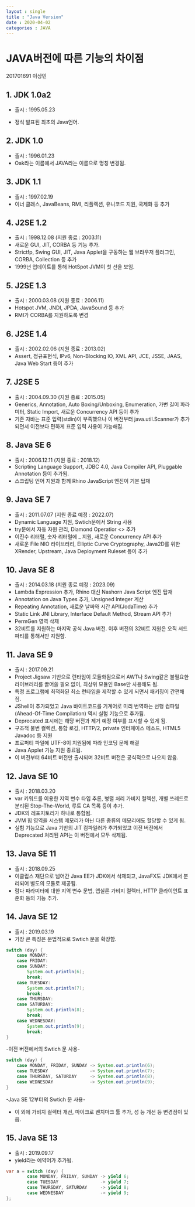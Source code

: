 ```yaml
---
layout : single
title : "Java Version"
date : 2020-04-02
categories : JAVA
---
```


# JAVA버전에 따른 기능의 차이점

201701691 이상민



## 1. JDK 1.0a2

- 출시 : 1995.05.23

- 정식 발표된 최초의 Java언어.



## 2. JDK 1.0

- 출시 : 1996.01.23
- Oak라는 이름에서 JAVA라는 이름으로 명칭 변경됨.



## 3. JDK 1.1

- 출시 : 1997.02.19
- 이너 클래스, JavaBeans, RMI, 리플렉션, 유니코드 지원, 국제화 등 추가



## 4. J2SE 1.2

- 출시 : 1998.12.08 (지원 종료 : 2003.11)
- 새로운 GUI, JIT, CORBA 등 기능 추가.
- Strictfp, Swing GUI, JIT, Java Applet을 구동하는 웹 브라우저 플러그인, CORBA, Collection 등 추가
- 1999년 업데이트를 통해 HotSpot JVM이 첫 선을 보임.



## 5. J2SE 1.3

- 출시 : 2000.03.08 (지원 종료 : 2006.11)
- Hotspot JVM, JNDI, JPDA, JavaSound 등 추가
- RMI가 CORBA를 지원하도록 변경



## 6. J2SE 1.4

- 출시 : 2002.02.06 (지원 종료 :  2013.02)
- Assert, 정규표현식, IPv6, Non-Blocking IO, XML API, JCE, JSSE, JAAS, Java Web Start 등이 추가



## 7. J2SE 5

- 출시 : 2004.09.30 (지원 종료 : 2015.05)
- Generics, Annotation, Auto Boxing/Unboxing, Enumeration, 가변 길이 파라미터, Static Import, 새로운 Concurrency API 등이 추가
- 기존 자바는 표준 입력(stdin)이 부족했으나 이 버전부터 java.util.Scanner가 추가되면서 이전보다 편하게 표준 입력 사용이 가능해짐.



## 8. Java SE 6

- 출시 : 2006.12.11 (지원 종료 : 2018.12)
- Scripting Language Support, JDBC 4.0, Java Compiler API, Pluggable Annotation 등이 추가됨.
- 스크립팅 언어 지원과 함께 Rhino JavaScript 엔진이 기본 탑재



## 9. Java SE 7

* 출시 : 2011.07.07 (지원 종료 예정 : 2022.07)
* Dynamic Language 지원, Swtich문에서 String 사용
* try문에서 자동 자원 관리, Diamond Operatior <> 추가
* 이진수 리터럴, 숫자 리터럴에 _ 지원, 새로운 Concurrency API 추가
* 새로운 File NIO 라이브러리, Elliptic Curve Cryptography, Java2D를 위한 XRender, Upstream, Java Deployment Ruleset 등이 추가



## 10. Java SE 8

* 출시 : 2014.03.18 (지원 종료 예정 : 2023.09)
* Lambda Expression 추가, Rhino 대신 Nashorn Java Script 엔진 탑재
* Annotation on Java Types 추가, Unsigned Integer 계산
* Repeating Annotation, 새로운 날짜와 시간 API(JodaTime) 추가
* Static Link JNI Library, Interface Default Method, Stream API 추가
* PermGen 영역 삭제
* 32비트를 지원하는 마지막 공식 Java 버전. 이후 버전의 32비트 지원은 오직 서드파티를 통해서만 지원함.



## 11. Java SE 9

- 출시 : 2017.09.21
- Project Jigsaw 기반으로 런타임이 모듈화됨으로서 AWT나 Swing같은 불필요한 라이브러리를 끌어쓸 필요 없이, 최상위 모듈인 Base만 사용해도 됨. 
- 특정 프로그램에 최적화된 최소 런타임을 제작할 수 있게 되면서 패키징이 간편해짐.
- JShell이 추가되었고 Java 바이트코드를 기계어로 미리 번역하는 선행 컴파일(Ahead-Of-Time Compilation) 역시 실험 기능으로 추가됨.
- Deprecated 표시에는 해당 버전과 제거 예정 여부를 표시할 수 있게 됨.
- 구조적 불변 컬렉션, 통합 로깅, HTTP/2, private 인터페이스 메소드, HTML5 Javadoc 등 지원
- 프로퍼티 파일에 UTF-8이 지원됨에 따라 인코딩 문제 해결
- Java Applet 기능 지원 종료됨.
- 이 버전부터 64비트 버전만 출시되며 32비트 버전은 공식적으로 나오지 않음.



## 12. Java SE 10

* 출시 : 2018.03.20
* var 키워드를 이용한 지역 변수 타입 추론, 병렬 처리 가비지 컬렉션, 개별 쓰레드로 분리된 Stop-The-World, 루트 CA 목록 등이 추가.
* JDK의 레포지토리가 하나로 통합됨.
* JVM 힙 영역을 시스템 메모리가 아닌 다른 종류의 메모리에도 할당할 수 있게 됨.
* 실험 기능으로 Java 기반의 JIT 컴파일러가 추가되었고 이전 버전에서 Deprecated 처리된 API는 이 버전에서 모두 삭제됨.



## 13. Java SE 11

* 출시 : 2018.09.25
* 이클립스 재단으로 넘어간 Java EE가 JDK에서 삭제되고, JavaFX도 JDK에서 분리되어 별도의 모듈로 제공됨.
* 람다 파라미터에 대한 지역 변수 문법, 엡실론 가비지 컬렉터, HTTP 클라이언트 표준화 등의 기능 추가.



## 14. Java SE 12

* 출시 : 2019.03.19
* 가장 큰 특징은 문법적으로 Swtich 문을 확장함.

```java
switch (day) {
    case MONDAY:
    case FRIDAY:
    case SUNDAY:
        System.out.println(6);
        break;
    case TUESDAY:
        System.out.println(7);
        break;
    case THURSDAY:
    case SATURDAY:
        System.out.println(8);
        break;
    case WEDNESDAY:
        System.out.println(9);
        break;
}
```

-이전 버전에서의 Swtich 문 사용-

```java
switch (day) {
    case MONDAY, FRIDAY, SUNDAY -> System.out.println(6);
    case TUESDAY                -> System.out.println(7);
    case THURSDAY, SATURDAY     -> System.out.println(8);
    case WEDNESDAY              -> System.out.println(9);
}
```

-Java SE 12부터의 Swtich 문 사용-

* 이 외에 가비지 컬렉터 개선, 마이크로 벤치마크 툴 추가, 성 능 개선 등 변경점이 있음.



## 15. Java SE 13

* 출시 : 2019.09.17
* yield라는 예약어가 추가됨.

```java
var a = switch (day) {
        case MONDAY, FRIDAY, SUNDAY -> yield 6;
        case TUESDAY                -> yield 7;
        case THURSDAY, SATURDAY     -> yield 8;
        case WEDNESDAY              -> yield 9;
};
```



